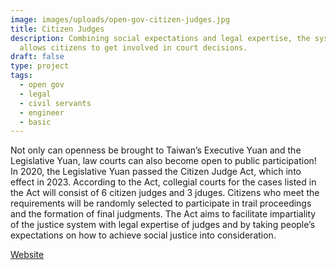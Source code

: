 ```yaml
---
image: images/uploads/open-gov-citizen-judges.jpg
title: Citizen Judges
description: Combining social expectations and legal expertise, the system
  allows citizens to get involved in court decisions.
draft: false
type: project
tags:
  - open gov
  - legal
  - civil servants
  - engineer
  - basic
---
```

Not only can openness be brought to Taiwan’s Executive Yuan and the Legislative Yuan, law courts can also become open to public participation! In 2020, the Legislative Yuan passed the Citizen Judge Act, which into effect in 2023. According to the Act, collegial courts for the cases listed in the Act will consist of 6 citizen judges and 3 jduges. Citizens who meet the requirements will be randomly selected to participate in trail proceedings and the formation of final judgments. The Act aims to facilitate impartiality of the justice system with legal expertise of judges and by taking people’s expectations on how to achieve social justice into consideration.

[Website](https://social.judicial.gov.tw/CJlandingpage/)